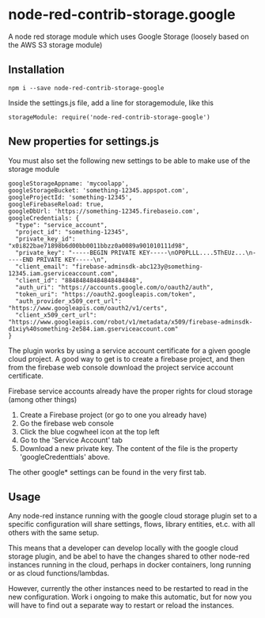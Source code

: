 # node-red-contrib-storage.google
A node red storage module which uses Google Storage  (loosely based on the AWS S3 storage module)

## Installation

    npm i --save node-red-contrib-storage-google
    
Inside the settings.js file, add a line for storagemodule, like this

    storageModule: require('node-red-contrib-storage-google')

## New properties for settings.js

You must also set the following new settings to be able to make use of the storage module

    googleStorageAppname: 'mycoolapp',
    googleStorageBucket: 'something-12345.appspot.com',
    googleProjectId: 'something-12345',
    googleFirebaseReload: true,
    googleDbUrl: 'https://something-12345.firebaseio.com',
    googleCredentials: {
      "type": "service_account",
      "project_id": "something-12345",
      "private_key_id": "x0i822bae71898b6d00bb0011bbzz0a0089a901010111d98",
      "private_key": "-----BEGIN PRIVATE KEY-----\nOP0PLLL....5ThEUz...\n-----END PRIVATE KEY-----\n",
      "client_email": "firebase-adminsdk-abc123y@something-12345.iam.gserviceaccount.com",
      "client_id": "88484848484848484848",
      "auth_uri": "https://accounts.google.com/o/oauth2/auth",
      "token_uri": "https://oauth2.googleapis.com/token",
      "auth_provider_x509_cert_url": "https://www.googleapis.com/oauth2/v1/certs",
      "client_x509_cert_url": "https://www.googleapis.com/robot/v1/metadata/x509/firebase-adminsdk-d1xiy%40something-2e584.iam.gserviceaccount.com"
    }

The plugin works by using a service account certificate for a given google cloud project.
A good way to get is to create a firebase project, and then from the firebase web console download the project service account certificate.

Firebase service accounts already have the proper rights for cloud storage (among other things)

1. Create a Firebase project (or go to one you already have)
2. Go the firebase web console
3. Click the blue cogwheel icon at the top left
4. Go to the 'Service Account' tab
5. Download a new private key. The content of the file is the property 'googleCredenttials' above.

The other google* settings can be found in the very first tab. 

## Usage

Any node-red instance running with the google cloud storage plugin set to a specific configuration will
share settings, flows, library entities, et.c. with all others with the same setup.

This means that a developer can develop locally with the google cloud storage plugin, and be abel to have the changes shared to other node-red instances
running in the cloud, perhaps in docker containers, long running or as cloud functions/lambdas.

However, currently the other instances need to be restarted to read in the new configuration.
Work i ongoing to make this automatic, but for now you will have to find out a separate way to restart or reload the instances.
 
 